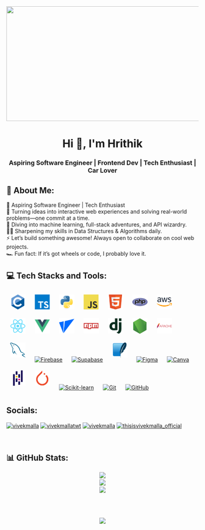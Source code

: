 

<img src="https://www.gifcen.com/wp-content/uploads/2022/07/discord-banner-gif-5.gif" width="1000px" height="300px">

<h1 align="center">Hi 👋, I'm Hrithik</h1>
<h3 align="center">Aspiring Software Engineer | Frontend Dev | Tech Enthusiast | Car Lover  </h3>

## 💫 About Me:
🎯 Aspiring Software Engineer | Tech Enthusiast  
🚀 Turning ideas into interactive web experiences and solving real-world problems—one commit at a time.  
🔧 Diving into machine learning, full-stack adventures, and API wizardry.  
👨‍💻 Sharpening my skills in Data Structures & Algorithms daily.  
⚡ Let’s build something awesome! Always open to collaborate on cool web projects.  
🏎️ Fun fact: If it’s got wheels or code, I probably love it.


## 💻 Tech Stacks and Tools:
<p align="left">
  <a href="https://www.cprogramming.com/" target="_blank"><img style="margin: 10px;" src="https://raw.githubusercontent.com/devicons/devicon/master/icons/c/c-original.svg" alt="C" width="40" height="40"/></a>
  <a href="https://www.typescriptlang.org/" target="_blank"><img style="margin: 10px;" src="https://raw.githubusercontent.com/devicons/devicon/master/icons/typescript/typescript-original.svg" alt="TypeScript" width="40" height="40"/></a>
  <a href="https://www.python.org/" target="_blank"><img style="margin: 10px;" src="https://raw.githubusercontent.com/devicons/devicon/master/icons/python/python-original.svg" alt="Python" width="40" height="40"/></a>
  <a href="https://developer.mozilla.org/en-US/docs/Web/JavaScript" target="_blank"><img style="margin: 10px;" src="https://raw.githubusercontent.com/devicons/devicon/master/icons/javascript/javascript-original.svg" alt="JavaScript" width="40" height="40"/></a>
  <a href="https://www.w3.org/html/" target="_blank"><img style="margin: 10px;" src="https://raw.githubusercontent.com/devicons/devicon/master/icons/html5/html5-original.svg" alt="HTML5" width="40" height="40"/></a>
  <a href="https://www.php.net/" target="_blank"><img style="margin: 10px;" src="https://raw.githubusercontent.com/devicons/devicon/master/icons/php/php-original.svg" alt="PHP" width="40" height="40"/></a>
  <a href="https://aws.amazon.com/" target="_blank"><img style="margin: 10px;" src="https://raw.githubusercontent.com/devicons/devicon/master/icons/amazonwebservices/amazonwebservices-original-wordmark.svg" alt="AWS" width="40" height="40"/></a>
  <a href="https://reactjs.org/" target="_blank"><img style="margin: 10px;" src="https://raw.githubusercontent.com/devicons/devicon/master/icons/react/react-original.svg" alt="React" width="40" height="40"/></a>
  <a href="https://vuejs.org/" target="_blank"><img style="margin: 10px;" src="https://raw.githubusercontent.com/devicons/devicon/master/icons/vuejs/vuejs-original.svg" alt="Vue.js" width="40" height="40"/></a>
  <a href="https://vitejs.dev/" target="_blank"><img style="margin: 10px;" src="https://raw.githubusercontent.com/devicons/devicon/master/icons/vite/vite-original.svg" alt="Vite" width="40" height="40"/></a>
  <a href="https://www.npmjs.com/" target="_blank"><img style="margin: 10px;" src="https://raw.githubusercontent.com/devicons/devicon/master/icons/npm/npm-original-wordmark.svg" alt="NPM" width="40" height="40"/></a>
  <a href="https://www.djangoproject.com/" target="_blank"><img style="margin: 10px;" src="https://raw.githubusercontent.com/devicons/devicon/master/icons/django/django-plain.svg" alt="Django" width="40" height="40"/></a>
  <a href="https://nodejs.org/" target="_blank"><img style="margin: 10px;" src="https://raw.githubusercontent.com/devicons/devicon/master/icons/nodejs/nodejs-original.svg" alt="Node.js" width="40" height="40"/></a>
  <a href="https://httpd.apache.org/" target="_blank"><img style="margin: 10px;" src="https://raw.githubusercontent.com/devicons/devicon/master/icons/apache/apache-original-wordmark.svg" alt="Apache" width="40" height="40"/></a>
  <a href="https://www.mysql.com/" target="_blank"><img style="margin: 10px;" src="https://raw.githubusercontent.com/devicons/devicon/master/icons/mysql/mysql-original.svg" alt="MySQL" width="40" height="40"/></a>
  <a href="https://firebase.google.com/" target="_blank"><img style="margin: 10px;" src="https://www.vectorlogo.zone/logos/firebase/firebase-icon.svg" alt="Firebase" width="40" height="40"/></a>
  <a href="https://supabase.io/" target="_blank"><img style="margin: 10px;" src="https://www.vectorlogo.zone/logos/supabase/supabase-icon.svg" alt="Supabase" width="40" height="40"/></a>
  <a href="https://www.sqlite.org/index.html" target="_blank"><img style="margin: 10px;" src="https://raw.githubusercontent.com/devicons/devicon/master/icons/sqlite/sqlite-original.svg" alt="SQLite" width="40" height="40"/></a>
  <a href="https://www.figma.com/" target="_blank"><img style="margin: 10px;" src="https://www.vectorlogo.zone/logos/figma/figma-icon.svg" alt="Figma" width="40" height="40"/></a>
  <a href="https://www.canva.com/" target="_blank"><img style="margin: 10px;" src="https://www.vectorlogo.zone/logos/canva/canva-icon.svg" alt="Canva" width="40" height="40"/></a>
  <a href="https://pandas.pydata.org/" target="_blank"><img style="margin: 10px;" src="https://raw.githubusercontent.com/devicons/devicon/master/icons/pandas/pandas-original.svg" alt="Pandas" width="40" height="40"/></a>
  <a href="https://pytorch.org/" target="_blank"><img style="margin: 10px;" src="https://raw.githubusercontent.com/devicons/devicon/master/icons/pytorch/pytorch-original.svg" alt="PyTorch" width="40" height="40"/></a>
  <a href="https://scikit-learn.org/" target="_blank"><img style="margin: 10px;" src="https://upload.wikimedia.org/wikipedia/commons/0/05/Scikit_learn_logo_small.svg" alt="Scikit-learn" width="40" height="40"/></a>
  <a href="https://git-scm.com/" target="_blank"><img style="margin: 10px;" src="https://www.vectorlogo.zone/logos/git-scm/git-scm-icon.svg" alt="Git" width="40" height="40"/></a>
  <a href="https://github.com/" target="_blank"><img style="margin: 10px;" src="https://cdn-icons-png.flaticon.com/512/25/25231.png" alt="GitHub" width="40" height="40"/></a>
</p>

## Socials:
<p align="left">
<a href="https://dev.to/vivekmalla" target="blank"><img align="center" src="https://raw.githubusercontent.com/rahuldkjain/github-profile-readme-generator/master/src/images/icons/Social/devto.svg" alt="vivekmalla" height="30" width="40" /></a>
<a href="https://twitter.com/vivekmallatwt" target="blank"><img align="center" src="https://raw.githubusercontent.com/rahuldkjain/github-profile-readme-generator/master/src/images/icons/Social/twitter.svg" alt="vivekmallatwt" height="30" width="40" /></a>
<a href="https://linkedin.com/in/vivekmalla" target="blank"><img align="center" src="https://raw.githubusercontent.com/rahuldkjain/github-profile-readme-generator/master/src/images/icons/Social/linked-in-alt.svg" alt="vivekmalla" height="30" width="40" /></a>
<a href="https://instagram.com/thisisvivekmalla_official" target="blank"><img align="center" src="https://raw.githubusercontent.com/rahuldkjain/github-profile-readme-generator/master/src/images/icons/Social/instagram.svg" alt="thisisvivekmalla_official" height="30" width="40" /></a>
</p>
<br>

## 📊 GitHub Stats:
<div align="center">

  <img src="https://github-readme-stats.vercel.app/api?username=hrithikqw&theme=dark&hide_border=false&include_all_commits=false&count_private=false"/><br/>
  <img src="https://nirzak-streak-stats.vercel.app/?user=hrithikqw&theme=dark&hide_border=false"/><br/>
  <img src="https://github-readme-stats.vercel.app/api/top-langs/?username=hrithikqw&theme=dark&hide_border=false&include_all_commits=false&count_private=false&layout=compact"/>

  <br><br>

  <a href="https://visitcount.itsvg.in">
    <img src="https://visitcount.itsvg.in/api?id=hrithikqw&icon=0&color=0" />
  </a>

</div>

<!-- Proudly created with GPRM ( https://gprm.itsvg.in ) -->
